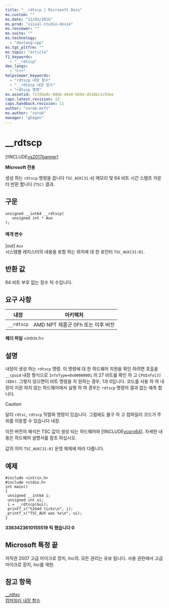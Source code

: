 ```yaml
---
title: "__rdtscp | Microsoft Docs"
ms.custom: ""
ms.date: "12/03/2016"
ms.prod: "visual-studio-dev14"
ms.reviewer: ""
ms.suite: ""
ms.technology: 
  - "devlang-cpp"
ms.tgt_pltfrm: ""
ms.topic: "article"
f1_keywords: 
  - "__rdtscp"
dev_langs: 
  - "C++"
helpviewer_keywords: 
  - "rdtscp 내장 함수"
  - "__rdtscp 내장 함수"
  - "rdtscp 명령"
ms.assetid: f17d9a9c-88bb-44e0-b69d-d516bc1c93ee
caps.latest.revision: 13
caps.handback.revision: 11
author: "corob-msft"
ms.author: "corob"
manager: "ghogen"
---
```

# __rdtscp
[!INCLUDE[vs2017banner](../assembler/inline/includes/vs2017banner.md)]

**Microsoft 전용**  
  
 생성 하는 `rdtscp` 명령을 씁니다 `TSC_AUX[31:0`\] 메모리 및 64 비트 시간 스탬프 카운터 반환 합니다 \(`TSC)` 결과.  
  
## 구문  
  
```  
unsigned __int64 __rdtscp(  
   unsigned int * Aux  
);  
```  
  
#### 매개 변수  
 \[out\] `Aux`  
 시스템별 레지스터의 내용을 포함 하는 위치에 대 한 포인터 `TSC_AUX[31:0]`.  
  
## 반환 값  
 64 비트 부호 없는 정수 틱 수입니다.  
  
## 요구 사항  
  
|내장|아키텍처|  
|--------|----------|  
|`__rdtscp`|AMD NPT 제품군 0Fh 또는 이후 버전|  
  
 **헤더 파일** \<intrin.h\>  
  
## 설명  
 내장이 생성 하는 `rdtscp` 명령.  이 명령에 대 한 하드웨어 지원을 확인 하려면 호출을 `__cpuid` 내장 형식으로 `InfoType=0x80000001` 의 27 비트를 확인 하 고 `CPUInfo[3] (EDX)`.  그렇지 않으면이 비트 명령을 지 원하는 경우, 1과 0입니다.  코드를 사용 하 여 내장이 지원 하지 않는 하드웨어에서 실행 하 여 경우는 `rdtscp` 명령의 결과 없는 예측 합니다.  
  
> [!CAUTION]
>  달리 `rdtsc`, `rdtscp` 직렬화 명령이 있습니다. 그럼에도 불구 하 고 컴파일러 코드가 주위를 이동할 수 있습니다 내장.  
  
 이전 버전의 해석은 TSC 값이 생성 되는 하드웨어와 [!INCLUDE[vcprx64](../assembler/inline/includes/vcprx64_md.md)].  자세한 내용은 하드웨어 설명서를 참조 하십시오.  
  
 값의 의미 `TSC_AUX[31:0]` 운영 체제에 따라 다릅니다.  
  
## 예제  
  
```  
#include <intrin.h>   
#include <stdio.h>  
int main()   
{  
 unsigned __int64 i;  
 unsigned int ui;  
 i = __rdtscp(&ui);  
 printf_s("%I64d ticks\n", i);  
 printf_s("TSC_AUX was %x\n", ui);  
}  
```  
  
  **3363423610155519 틱 했습니다 0**   
## Microsoft 특정 끝  
 저작권 2007 고급 마이크로 장치, Inc의. 모든 권리는 유보 됩니다.  사용 권한에서 고급 마이크로 장치, Inc를 재현.  
  
## 참고 항목  
 [\_\_rdtsc](../intrinsics/rdtsc.md)   
 [컴파일러 내장 함수](../intrinsics/compiler-intrinsics.md)